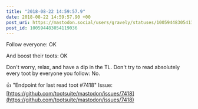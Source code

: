 ```yaml
---
title: "2018-08-22 14:59:57.9"
date: 2018-08-22 14:59:57.90 +00
post_uri: https://mastodon.social/users/gravely/statuses/100594483054119036
post_id: 100594483054119036
---
```

Follow everyone: OK

And boost their toots: OK

Don't worry, relax, and have a dip in the TL. Don't try to read absolutely every toot by everyone you follow: No.

👍 "Endpoint for last read toot #7418" Issue: [https://github.com/tootsuite/mastodon/issues/7418](https://github.com/tootsuite/mastodon/issues/7418)


